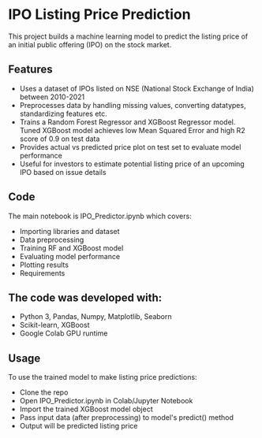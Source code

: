 # IPO Listing Price Prediction
This project builds a machine learning model to predict the listing price of an initial public offering (IPO) on the stock market.

## Features
* Uses a dataset of IPOs listed on NSE (National Stock Exchange of India) between 2010-2021
* Preprocesses data by handling missing values, converting datatypes, standardizing features etc.
* Trains a Random Forest Regressor and XGBoost Regressor model. Tuned XGBoost model achieves low Mean Squared Error and high R2 score of 0.9 on test data
* Provides actual vs predicted price plot on test set to evaluate model performance
* Useful for investors to estimate potential listing price of an upcoming IPO based on issue details

## Code
The main notebook is IPO_Predictor.ipynb which covers:

* Importing libraries and dataset
* Data preprocessing
* Training RF and XGBoost model
* Evaluating model performance
* Plotting results
* Requirements

## The code was developed with:

* Python 3, Pandas, Numpy, Matplotlib, Seaborn
* Scikit-learn, XGBoost
* Google Colab GPU runtime
## Usage
To use the trained model to make listing price predictions:

* Clone the repo
* Open IPO_Predictor.ipynb in Colab/Jupyter Notebook
* Import the trained XGBoost model object
* Pass input data (after preprocessing) to model's predict() method
* Output will be predicted listing price

